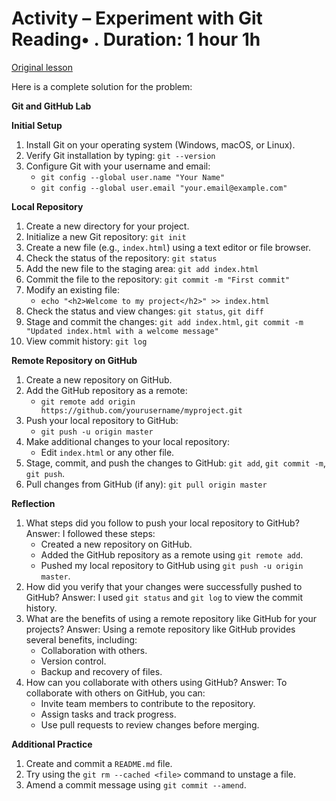 # Activity – Experiment with Git Reading• . Duration: 1 hour 1h

[Original lesson](https://www.coursera.org/learn/uol-web-development/supplement/DmNH2/activity-experiment-with-git)

Here is a complete solution for the problem:

**Git and GitHub Lab**

**Initial Setup**

1. Install Git on your operating system (Windows, macOS, or Linux).
2. Verify Git installation by typing: `git --version`
3. Configure Git with your username and email:
	* `git config --global user.name "Your Name"`
	* `git config --global user.email "your.email@example.com"`

**Local Repository**

1. Create a new directory for your project.
2. Initialize a new Git repository: `git init`
3. Create a new file (e.g., `index.html`) using a text editor or file browser.
4. Check the status of the repository: `git status`
5. Add the new file to the staging area: `git add index.html`
6. Commit the file to the repository: `git commit -m "First commit"`
7. Modify an existing file:
	* `echo "<h2>Welcome to my project</h2>" >> index.html`
8. Check the status and view changes: `git status`, `git diff`
9. Stage and commit the changes: `git add index.html`, `git commit -m "Updated index.html with a welcome message"`
10. View commit history: `git log`

**Remote Repository on GitHub**

1. Create a new repository on GitHub.
2. Add the GitHub repository as a remote:
	* `git remote add origin https://github.com/yourusername/myproject.git`
3. Push your local repository to GitHub:
	* `git push -u origin master`
4. Make additional changes to your local repository:
	* Edit `index.html` or any other file.
5. Stage, commit, and push the changes to GitHub: `git add`, `git commit -m`, `git push`.
6. Pull changes from GitHub (if any): `git pull origin master`

**Reflection**

1. What steps did you follow to push your local repository to GitHub?
Answer: I followed these steps:
	* Created a new repository on GitHub.
	* Added the GitHub repository as a remote using `git remote add`.
	* Pushed my local repository to GitHub using `git push -u origin master`.
2. How did you verify that your changes were successfully pushed to GitHub?
Answer: I used `git status` and `git log` to view the commit history.
3. What are the benefits of using a remote repository like GitHub for your projects?
Answer: Using a remote repository like GitHub provides several benefits, including:
	* Collaboration with others.
	* Version control.
	* Backup and recovery of files.
4. How can you collaborate with others using GitHub?
Answer: To collaborate with others on GitHub, you can:
	* Invite team members to contribute to the repository.
	* Assign tasks and track progress.
	* Use pull requests to review changes before merging.

**Additional Practice**

1. Create and commit a `README.md` file.
2. Try using the `git rm --cached <file>` command to unstage a file.
3. Amend a commit message using `git commit --amend`.

